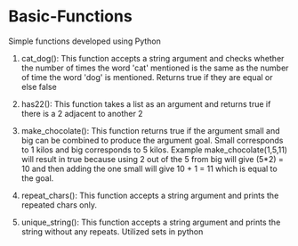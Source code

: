# Basic-Functions
Simple functions developed using Python

1. cat_dog(): This function accepts a string argument and checks whether the number of times the word 'cat' mentioned 
is the same as the number of time the word 'dog' is mentioned. Returns true if they are equal or else false

2. has22(): This function takes a list as an argument and returns true if there is a 2 adjacent to another 2

3. make_chocolate(): This function returns true if the argument small and big can be combined to produce the argument goal. Small 
corresponds to 1 kilos and big corresponds to 5 kilos. 
Example make_chocolate(1,5,11) will result in true because using 2 out of the 5 from big will give (5*2) = 10 and then adding the one small 
will give 10 + 1 = 11 which is equal to the goal. 

4. repeat_chars(): This function accepts a string argument and prints the repeated chars only.

5. unique_string(): This function accepts a string argument and prints the string without any repeats. Utilized sets in python
